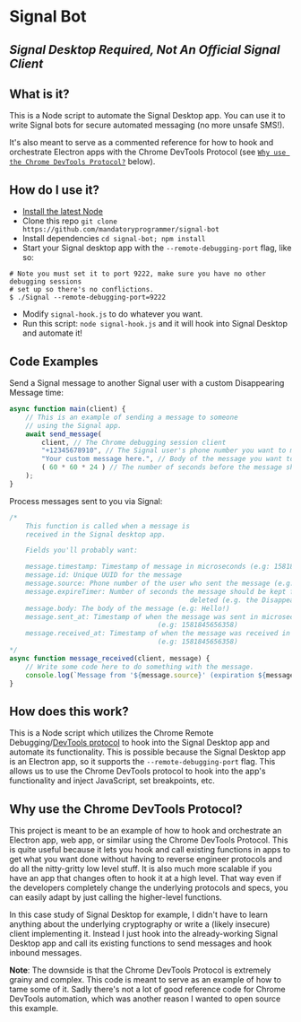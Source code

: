 # Signal Bot
## _Signal Desktop Required, Not An Official Signal Client_

## What is it?

This is a Node script to automate the Signal Desktop app. You can use it to write Signal bots for secure automated messaging (no more unsafe SMS!).

It's also meant to serve as a commented reference for how to hook and orchestrate Electron apps with the Chrome DevTools Protocol (see [`Why use the Chrome DevTools Protocol?`](#why-use-the-chrome-devtools-protocol) below).

## How do I use it?

* [Install the latest Node](https://nodejs.org/en/download/)
* Clone this repo `git clone https://github.com/mandatoryprogrammer/signal-bot`
* Install dependencies `cd signal-bot; npm install`
* Start your Signal desktop app with the `--remote-debugging-port` flag, like so:

```
# Note you must set it to port 9222, make sure you have no other debugging sessions
# set up so there's no conflictions.
$ ./Signal --remote-debugging-port=9222
```
* Modify `signal-hook.js` to do whatever you want.
* Run this script: `node signal-hook.js` and it will hook into Signal Desktop and automate it!

## Code Examples

Send a Signal message to another Signal user with a custom Disappearing Message time:

```javascript
async function main(client) {
	// This is an example of sending a message to someone
	// using the Signal app.
	await send_message(
		client, // The Chrome debugging session client
		"+12345678910", // The Signal user's phone number you want to message (must be in E.164 format)
		"Your custom message here.", // Body of the message you want to send
		( 60 * 60 * 24 ) // The number of seconds before the message should be deleted (Disappearing Message time)
	);
}
```

Process messages sent to you via Signal:

```javascript
/*
	This function is called when a message is
	received in the Signal desktop app.

	Fields you'll probably want:

	message.timestamp: Timestamp of message in microseconds (e.g: 1581845656358)
	message.id: Unique UUID for the message
	message.source: Phone number of the user who sent the message (e.g.: +12345678910)
	message.expireTimer: Number of seconds the message should be kept for before being
											 deleted (e.g. the Disappearing Messages time).
	message.body: The body of the message (e.g: Hello!)
	message.sent_at: Timestamp of when the message was sent in microseconds 
	 								 (e.g: 1581845656358)
	message.received_at: Timestamp of when the message was received in microseconds 
	 								 (e.g: 1581845656358)
*/
async function message_received(client, message) {
	// Write some code here to do something with the message.
	console.log(`Message from '${message.source}' (expiration ${message.expireTimer} second(s)) received: ${message.body}`);
}
```

## How does this work?

This is a Node script which utilizes the Chrome Remote Debugging/[DevTools protocol](https://chromedevtools.github.io/devtools-protocol/) to hook into the Signal Desktop app and automate its functionality. This is possible because the Signal Desktop app is an Electron app, so it supports the `--remote-debugging-port` flag. This allows us to use the Chrome DevTools protocol to hook into the app's functionality and inject JavaScript, set breakpoints, etc.

## Why use the Chrome DevTools Protocol?

This project is meant to be an example of how to hook and orchestrate an Electron app, web app, or similar using the Chrome DevTools Protocol. This is quite useful because it lets you hook and call existing functions in apps to get what you want done without having to reverse engineer protocols and do all the nitty-gritty low level stuff. It is also much more scalable if you have an app that changes often to hook it at a high level. That way even if the developers completely change the underlying protocols and specs, you can easily adapt by just calling the higher-level functions.

In this case study of Signal Desktop for example, I didn't have to learn anything about the underlying cryptography or write a (likely insecure) client implementing it. Instead I just hook into the already-working Signal Desktop app and call its existing functions to send messages and hook inbound messages.

**Note**: The downside is that the Chrome DevTools Protocol is extremely grainy and complex. This code is meant to serve as an example of how to tame some of it. Sadly there's not a lot of good reference code for Chrome DevTools automation, which was another reason I wanted to open source this example.

